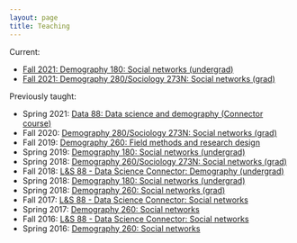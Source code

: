 ```yaml
---
layout: page
title: Teaching
---
```


Current:  
  
* [Fall 2021: Demography 180: Social networks (undergrad)](teaching/2021fa_demog180.html)
* [Fall 2021: Demography 280/Sociology 273N: Social networks (grad)](teaching/2021fa_demog280.html)
  
Previously taught:  
  
* Spring 2021: [Data 88: Data science and demography (Connector course)](teaching/2021sp_data88.html)
* Fall 2020: [Demography 280/Sociology 273N: Social networks (grad)](teaching/2020fa_demog280.html)
* Fall 2019: [Demography 260: Field methods and research design](teaching/2019fa_demog260.html)
* Spring 2019: [Demography 180: Social networks (undergrad)](teaching/2019sp_demog180.html)
* Spring 2018: [Demography 260/Sociology 273N: Social networks (grad)](teaching/2019sp_demog260.html)
* Fall 2018: [L&S 88 - Data Science Connector: Demography (undergrad)](teaching/2018fa_ls88.html)
* Spring 2018: [Demography 180: Social networks (undergrad)](teaching/2018sp_demog180.html)
* Spring 2018: [Demography 260: Social networks (grad)](teaching/2018sp_demog260.html)
* Fall 2017: [L&S 88 - Data Science Connector: Social networks](teaching/2017fa_ls88.html)
* Spring 2017: [Demography 260: Social networks](teaching/201701_demog260.html)
* Fall 2016: [L&S 88 - Data Science Connector: Social networks](teaching/2016fa_ls88.html)
* Spring 2016: [Demography 260: Social networks](teaching/201601_demog260.html)

